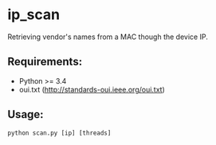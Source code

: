 # ip_scan
Retrieving vendor's names from a MAC though the device IP.

## Requirements:
- Python >= 3.4
- oui.txt (http://standards-oui.ieee.org/oui.txt)

## Usage:
`python scan.py [ip] [threads]`
